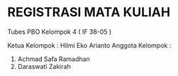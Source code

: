 # REGISTRASI MATA KULIAH 
Tubes PBO Kelompok 4 ( IF 38-05 )

Ketua Kelompok : Hilmi Eko Arianto
Anggota Kelompok :
1. Achmad Safa Ramadhan
2. Daraswati Zakirah
